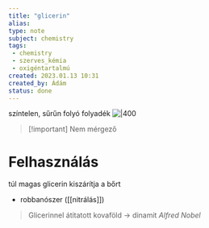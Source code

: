 ```yaml
---
title: "glicerin"
alias: 
type: note
subject: chemistry
tags:
 - chemistry
 - szerves_kémia
 - oxigéntartalmú
created: 2023.01.13 10:31
created_by: Ádám
status: done  
---
```

színtelen, sűrűn folyó folyadék
![|400](https://upload.wikimedia.org/wikipedia/commons/thumb/6/6c/Glycerine_chemical_structure.png/800px-Glycerine_chemical_structure.png)
>[!important] Nem mérgező

# Felhasználás
túl magas glicerin kiszárítja a bőrt
- robbanószer ([[nitrálás]])
>Glicerinnel átitatott kovaföld → dinamit
>_Alfred Nobel_

